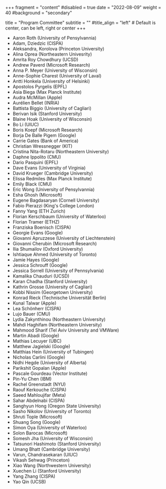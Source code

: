 +++
fragment = "content"
#disabled = true
date = "2022-08-09"
weight = 40
#background = "secondary"

title = "Program Committee"
subtitle = ""
#title_align = "left" # Default is center, can be left,  right or center
+++

* Aaron Roth (University of Pensylvannia)
* Adam, Dziedzic (CISPA)
* Aleksandra, Korolova (Princeton University)
* Alina Oprea (Northeastern Univesrity)
* Amrita Roy Chowdhury (UCSD)
* Andrew Paverd (Microsoft Research)
* Anna P. Meyer (University of Wisconsin)
* Anne-Sophie Charest (University of Laval)
* Antti Honkela (University of Helsinki)
* Apostolos Pyrgelis (EPFL)
* Asia Biega (Max Planck Institute)
* Audra McMillan (Apple)
* Aurélien Bellet (INRIA)
* Battista Biggio (University of Cagliari)
* Berivan Isik (Stanford University)
* Blaine Hoak (University of Wisconsin)
* Bo Li (UIUC)
* Boris Koepf (Microsoft Research)
* Borja De Balle Pigem (Google)
* Carrie Gates (Bank of America)
* Christian Wressnegger (KIT)
* Cristina Nita-Rotaru (Northeastern University)
* Daphne Ippolito (CMU)
* Dario Pasquini (EPFL)
* Dave Evans (University of Virginia)
* David Krueger  (Cambridge University)
* Elissa Redmiles (Max Planck Institute)
* Emily Black (CMU)
* Eric Wong (University of Pensylvannia)
* Esha Ghosh  (Microsoft)
* Eugene Bagdasaryan (Cornell University)
* Fabio Pierazzi (King's College London)
* Fanny Yang (ETH Zurich)
* Florian Kerschbaum (University of Waterloo)
* Florian Tramer (ETHZ)
* Franziska Boenisch (CISPA)
* Georgie Evans (Google)
* Giovanni Apruzzese (University of Liechtenstein)
* Giovanni Cherubin (Microsoft Research)
* Ilia Shumailov (Oxford University)
* Ishtiaque Ahmed (University of Toronto)
* Jamie Hayes (Google)
* Jessica Schrouff (Google)
* Jessica Sorrell (University of Pennsylvania)
* Kamalika Chauduri (UCSD)
* Karan Chadha (Stanford University)
* Kathrin Grosse (University of Cagliari)
* Kobbi Nissim (Georgetown University)
* Konrad Rieck (Technische Universität Berlin)
* Kunal Talwar (Apple)
* Lea Schönherr (CISPA)
* Lujo Bauer (CMU)
* Lydia Zakynthinou (Northeastern University)
* Mahdi Haghifam (Northeastern University)
* Mahmood Sharif (Tel Aviv University and VMWare)
* Martin Abadi (Google)
* Mathias Lecuyer (UBC)
* Matthew Jagielski (Google)
* Matthias Hein (University of Tubingen)
* Nicholas Carlini (Google)
* Nidhi Hegde (University of Alberta)
* Parikshit Gopalan (Apple)
* Pascale Gourdeau (Vector Institute)
* Pin-Yu Chen (IBM)
* Rachel Greenstadt (NYU)
* Raouf Kerkouche (CISPA)
* Saeed Mahloujifar (Meta)
* Sahar Abdelnabi (CISPA)
* Sanghyun Hong (Oregon State University)
* Sasho Nikolov (University of Toronto)
* Shruti Tople (Microsoft)
* Shuang Song (Google)
* Simon Oya (University of Waterloo)
* Solon Barocas (Microsoft)
* Somesh Jha (University of Wisconsin)
* Tatsunori Hashimoto (Stanford University)
* Umang Bhatt (Cambridge University)
* Varun, Chandrasekaran (UIUC)
* Vikash Sehwag (Princeton)
* Xiao Wang (Northwestern University)
* Xuechen Li (Stanford University)
* Yang Zhang  (CISPA)
* Yao Qin (UCSB)

